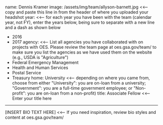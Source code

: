 name: Dennis Kramer
image: /assets/img/team/allyson-barnett.jpg <<-- copy and paste this line in from the header of where you uploaded your headshot
year: <<-- for each year you have been with the team (calendar year, not FY), enter the years below, being sure to separate with a new line and a dash as shown below
  - 2016
  - 2017
agency:  <<-- List all agencies you have collaborated with on projects with OES. Please review the team page at oes.gsa.gov/team/ to make sure you list the agencies as we have used them on the website (e.g., USDA is "Agriculture")
  - Federal Emergency Management 
  - Health and Human Services
  - Postal Service
  - Treasury
home: University <<-- depending on where you came from, choose from either "University": you are on-loan from a university; "Government": you are a full-time government employee; or "Non-profit": you are on-loan from a non-profit)
title: Associate Fellow <<-- Enter your title here
---

[INSERT BIO TEXT HERE] <<-- If you need inspiration, review bio styles and content at oes.gsa.gov/team/
